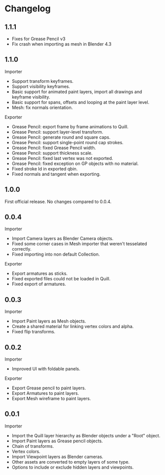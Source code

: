 # Changelog

## 1.1.1
- Fixes for Grease Pencil v3
- Fix crash when importing as mesh in Blender 4.3

## 1.1.0

Importer
- Support transform keyframes.
- Support visibility keyframes.
- Basic support for animated paint layers, import all drawings and keyframe visibility.
- Basic support for spans, offsets and looping at the paint layer level.
- Mesh: fix normals orientation.

Exporter
- Grease Pencil: export frame by frame animations to Quill.
- Grease Pencil: support layer-level transform.
- Grease Pencil: generate round and square caps.
- Grease Pencil: support single-point round cap strokes.
- Grease Pencil: fixed Grease Pencil width.
- Grease Pencil: support thickness scale.
- Grease Pencil: fixed last vertex was not exported.
- Grease Pencil: fixed exception on GP objects with no material.
- Fixed stroke Id in exported qbin.
- Fixed normals and tangent when exporting.


## 1.0.0
First official release. No changes compared to 0.0.4.


## 0.0.4

Importer
- Import Camera layers as Blender Camera objects.
- Fixed some corner cases in Mesh importer that weren't tesselated correctly.
- Fixed importing into non default Collection.

Exporter
- Export armatures as sticks.
- Fixed exported files could not be loaded in Quill.
- Fixed export of armatures.


## 0.0.3

Importer
- Import Paint layers as Mesh objects.
- Create a shared material for linking vertex colors and alpha.
- Fixed flip transforms.


## 0.0.2

Importer
- Improved UI with foldable panels.

Exporter
- Export Grease pencil to paint layers.
- Export Armatures to paint layers.
- Export Mesh wireframe to paint layers.


## 0.0.1

Importer
- Import the Quill layer hierarchy as Blender objects under a "Root" object.
- Import Paint layers as Grease pencil objects.
- Chain of transforms.
- Vertex colors.
- Import Viewpoint layers as Blender cameras.
- Other assets are converted to empty layers of some type.
- Options to include or exclude hidden layers and viewpoints.







